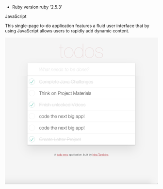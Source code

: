 * Ruby version
ruby '2.5.3'

JavaScript

This single-page to-do application features a fluid user interface that  by using JavaScript allows users to rapidly add dynamic content.

<img src="screenshot.png" alt="Blog Screenshot">